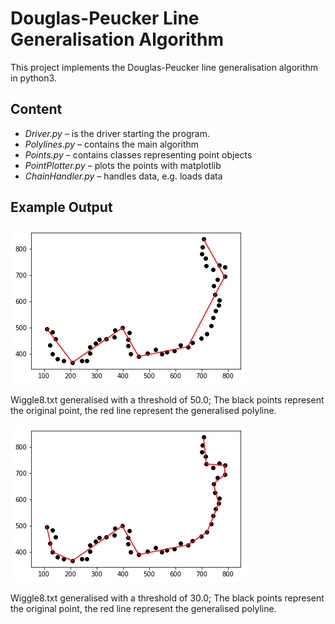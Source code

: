 # Douglas-Peucker Line Generalisation Algorithm
This project implements the Douglas-Peucker line generalisation algorithm in python3.



## Content
- *Driver.py* – is the driver starting the program.
- *Polylines.py* – contains the main algorithm
- *Points.py* – contains classes representing point objects
- *PointPlotter.py* – plots the points with matplotlib
- *ChainHandler.py* – handles data, e.g. loads data

## Example Output

![Output Wiggle8.txt](img/output1.png "Output with Wiggle8.txt and a threshold of 50.0")

Wiggle8.txt generalised with a threshold of 50.0; The black points represent the original point, the red line represent the generalised polyline.




![Output Wiggle8.txt](img/output2.png "Output with Wiggle8.txt and a threshold of 50.0")

Wiggle8.txt generalised with a threshold of 30.0; The black points represent the original point, the red line represent the generalised polyline.
